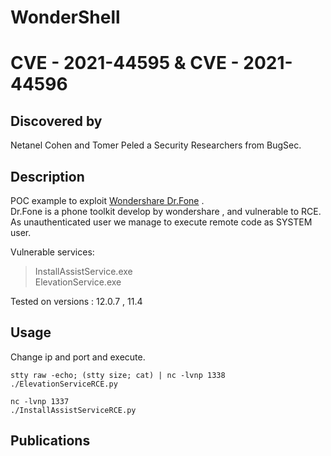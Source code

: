 # WonderShell
# CVE - 2021-44595 & CVE - 2021-44596

## Discovered by
Netanel Cohen and Tomer Peled a Security Researchers from BugSec.

## Description
POC example to exploit [Wondershare Dr.Fone](https://drfone.wondershare.com/) .\
Dr.Fone is a phone toolkit develop by wondershare , and vulnerable to RCE.\
As unauthenticated user we manage to execute remote code as SYSTEM user.

Vulnerable services:
>InstallAssistService.exe\
>ElevationService.exe

Tested on versions : 12.0.7 , 11.4

## Usage
Change ip and port and execute.

```
stty raw -echo; (stty size; cat) | nc -lvnp 1338
./ElevationServiceRCE.py
```

```
nc -lvnp 1337
./InstallAssistServiceRCE.py
```


## Publications


